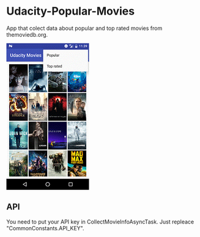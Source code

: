 # Udacity-Popular-Movies
App that colect data about popular and top rated movies from themoviedb.org.

![alt tag](https://raw.githubusercontent.com/mkaflowski/Udacity-Popular-Movies/master/device-2017-03-03-123934.gif)

## API

You need to put your API key in CollectMovieInfoAsyncTask. Just repleace "CommonConstants.API_KEY".
